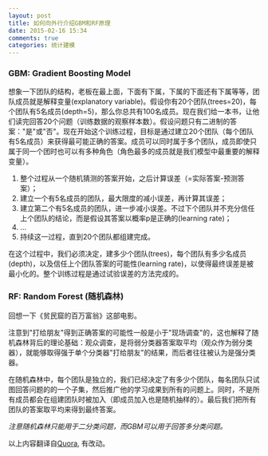 ```yaml
---
layout: post
title: 如何向外行介绍GBM和RF原理
date: 2015-02-16 15:34
comments: true
categories: 统计建模
---
```

### GBM: Gradient Boosting Model

想象一下团队的结构，老板在最上面，下面有下属，下属的下面还有下属等等，团队成员就是解释变量(explanatory variable)。假设你有20个团队(trees=20)，每个团队有5名成员(depth=5)，那么你总共有100名成员。现在我们给一本书，让他们读完回答20个问题（训练数据的观察样本数）。假设问题只有二进制的答案："是"或"否"。现在开始这个训练过程，目标是通过建立20个团队（每个团队有5名成员）来获得最可能正确的答案。成员可以同时属于多个团队，成员即使只属于同一个团时也可以有多种角色（角色最多的成员就是我们模型中最重要的解释变量）。

1. 整个过程从一个随机猜测的答案开始，之后计算误差（=实际答案-预测答案）；
2. 建立一个有5名成员的团队，最大限度的减小误差，再计算其误差；
3. 建立第二个有5名成员的团队，进一步减小误差。不过下个团队并不充分信任上个团队的结论，而是假设其答案以概率p是正确的(learning rate)；
4. ...
5. 持续这一过程，直到20个团队都组建完成。

在这个过程中，我们必须决定，建多少个团队(trees)，每个团队有多少名成员(depth)，以及信任上个团队答案的可能性(learning rate)，以使得最终误差是被最小化的。整个训练过程是通过试验误差的方法完成的。

### RF: Random Forest (随机森林)

回想一下《贫民窟的百万富翁》这部电影。

注意到"打给朋友"得到正确答案的可能性一般是小于"现场调查"的，这也解释了随机森林背后的理论基础：观众调查，是将弱分类器答案取平均（观众作为弱分类器），就能够取得强于单个分类器"打给朋友"的结果，而后者往往被认为是强分类器。

在随机森林中，每个团队是独立的，我们已经决定了有多少个团队，每名团队只试图回答问题的的一个子集，然后推广他的学习成果到所有的问题上。同时，不是所有成员都会在组建团队时被加入（即成员加入也是随机抽样的）。最后我们把所有团队的答案取平均来得到最终答案。

*注意随机森林只能用于二分类问题，而GBM可以用于回答多分类问题。*

以上内容翻译自<a href="http://www.quora.com/What-is-Gradient-Boosting-Models-and-Random-Forests-using-layman-terms/answer/Vinod-Gattani">Quora</a>, 有改动。
